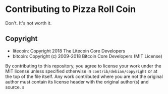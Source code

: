 Contributing to Pizza Roll Coin
============================

Don't. It's not worth it.

Copyright
---------
- litecoin: Copyright 2018 The Litecoin Core Developers
- bitcoin: Copyright (c) 2009-2018 Bitcoin Core Developers (MIT License)

By contributing to this repository, you agree to license your work under the 
MIT license unless specified otherwise in `contrib/debian/copyright` or at 
the top of the file itself. Any work contributed where you are not the original 
author must contain its license header with the original author(s) and source.
s